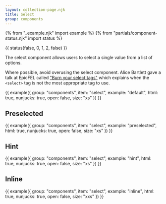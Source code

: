 ```yaml
---
layout: collection-page.njk
title: Select
group: components
---
```


{% from "_example.njk" import example %}
{% from "partials/component-status.njk" import status %}

{{ status(false, 0, 1, 2, false) }}

The select component allows users to select a single value from a list of options.

Where possible, avoid overusing the select component. Alice Bartlett gave a talk at EpicFEL called ["Burn your select tags"](https://www.youtube.com/watch?v=CUkMCQR4TpY) which explains when the `<select>` tag is not the most appropriate tag to use.

{{ example({ group: "components", item: "select", example: "default", html: true, nunjucks: true, open: false, size: "xs" }) }}

## Preselected

{{ example({ group: "components", item: "select", example: "preselected", html: true, nunjucks: true, open: false, size: "xs" }) }}

## Hint

{{ example({ group: "components", item: "select", example: "hint", html: true, nunjucks: true, open: false, size: "xs" }) }}

<!-- ## Error

{{ example({ group: "components", item: "select", example: "error", html: true, nunjucks: true, open: false, size: "xs" }) }} -->

## Inline

{{ example({ group: "components", item: "select", example: "inline", html: true, nunjucks: true, open: false, size: "xxs" }) }}
